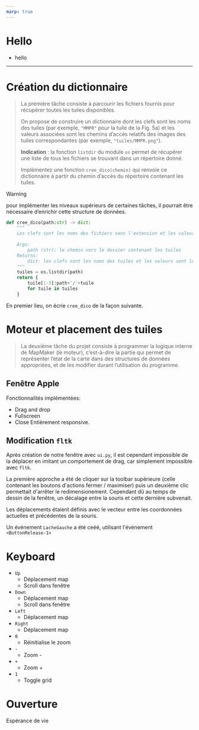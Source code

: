 ```yaml
---
marp: true
---
```


# Hello

- hello

---
# Création du dictionnaire


> La première tâche consiste à parcourir les fichiers fournis pour récupérer toutes les tuiles disponibles.
>
> On propose de construire un dictionnaire dont les clefs sont les noms des tuiles (par exemple, `"MMPR"` pour la tuile de la Fig. 5a) et les valeurs associées sont les chemins d’accès relatifs des images des tuiles correspondantes (par exemple, `"tuiles/MMPR.png"`).
>
> **Indication** : la fonction `listdir` du module `os` permet de récupérer une liste de tous les fichiers se trouvant dans un répertoire donné.
>
> Implémentez une fonction `cree_dico(chemin)` qui renvoie ce dictionnaire à partir du chemin d’accès du répertoire contenant les tuiles.

> [!WARNING]
> pour implémenter les niveaux supérieurs de certaines tâches, il pourrait être nécessaire d’enrichir cette structure de données.

```python
def cree_dico(path:str) -> dict:
    """
    Les clefs sont les noms des fichiers sans l'extension et les valeurs sont les chemins vers les fichiers.
    
    Args:
        path (str): le chemin vers le dossier contenant les tuiles
    Returns:
        dict: les clefs sont les noms des tuiles et les valeurs sont les images
    """
    tuiles = os.listdir(path)
    return {
        tuile[:-3]:path+'/'+tuile 
        for tuile in tuiles
    }
```

En premier lieu, on écrie `cree_dico` de la façon suivante.

# Moteur et placement des tuiles

> La deuxième tâche du projet consiste à programmer la logique interne de MapMaker (le moteur),
c’est-à-dire la partie qui permet de représenter l’état de la carte dans des structures de données
appropriées, et de les modifier durant l’utilisation du programme.


## Fenêtre Apple

Fonctionnalités implémentées:
- Drag and drop
- Fullscreen
- Close
Entièrement responsive. 


## Modification `fltk`

Après création de notre fenêtre avec `ui.py`, il est cependant impossible de la déplacer en imitant un comportement de drag, car simplement impossible avec `fltk`. 


La première approche a été de cliquer sur la toolbar supérieure (celle contenant les boutons d'actions fermer / maximiser) puis un deuxième clic permettait d'arrêter le redimensionement. Cependant dû au temps de dessin de la fenêtre, un décalage entre la souris et cette dernière subvenait.

Les déplacements étaient définis avec le vecteur entre les coordonnées actuelles et précédentes de la souris.

Un événement `LacheGauche` a été ceéé, utilisant l'événement `<ButtonRelease-1>`

# Keyboard
- `Up`
    - Déplacement map
    - Scroll dans fenêtre
- `Down`
    - Déplacement map
    - Scroll dans fenêtre
- `Left`
    - Déplacement map
- `Right`
    - Déplacement map
- `0`
    - Réinitialise le zoom
- `-`
    - Zoom - 
- `+`
    - Zoom +
- `1` 
    - Toggle grid

# Ouverture

Espérance de vie